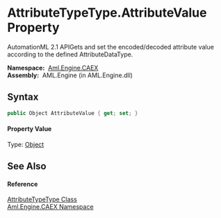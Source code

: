 AttributeTypeType.AttributeValue Property
=========================================
AutomationML 2.1 APIGets and set the encoded/decoded attribute value according to the defined AttributeDataType.

  **Namespace:**  [Aml.Engine.CAEX][1]  
  **Assembly:**  AML.Engine (in AML.Engine.dll)

Syntax
------

```csharp
public Object AttributeValue { get; set; }
```

#### Property Value
Type: [Object][2]

See Also
--------

#### Reference
[AttributeTypeType Class][3]  
[Aml.Engine.CAEX Namespace][1]  

[1]: ../README.md
[2]: https://docs.microsoft.com/dotnet/api/system.object
[3]: README.md
[4]: https://www.automationml.org
[5]: ../../icons/logoShade.png